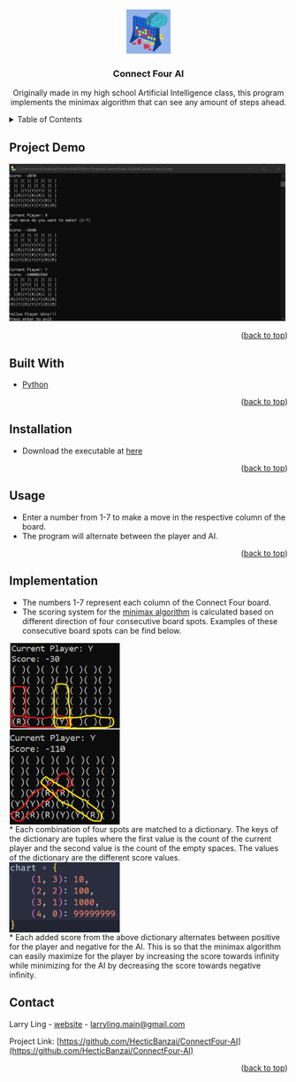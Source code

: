 <a name="readme-top"></a>

<!-- PROJECT LOGO -->
<br />
<div align="center">
  <a href="https://github.com/HecticBanzai/ConnectFour-AI">
    <img src="images/connect 4 picture.png" alt="Logo" width="80" height="80">
  </a>

<h3 align="center">Connect Four AI</h3>

  <p align="center">
     Originally made in my high school Artificial Intelligence class, this program implements the minimax algorithm that can see any amount of steps ahead.
  </p>
</div>

<details>
  <summary>Table of Contents</summary>
  <ol>
    <li>
      <a href="#project-demo">Project Demo</a>
    </li>
    <li>
      <a href="#built-with">Built With</a>
    </li>
    <li>
      <a href="#installation">Installation</a>
    </li>
    <li>
        <a href="#usage">Usage</a>
    </li>
  </ol>
</details>

## Project Demo

<img src="images/demo.png" alt="Logo" width="500">

<p align="right">(<a href="#readme-top">back to top</a>)</p>

## Built With

* [Python](https://www.python.org/downloads/)


<p align="right">(<a href="#readme-top">back to top</a>)</p>

## Installation

* Download the executable at [here](https://www.mediafire.com/file/pqvcxj40j8z7dpy/Connect_Four_AI.exe/file)

<p align="right">(<a href="#readme-top">back to top</a>)</p>

## Usage

* Enter a number from 1-7 to make a move in the respective column of the board.
* The program will alternate between the player and AI.

<p align="right">(<a href="#readme-top">back to top</a>)</p>

## Implementation

* The numbers 1-7 represent each column of the Connect Four board.
* The scoring system for the [minimax algorithm](https://www.youtube.com/watch?v=KU9Ch59-4vw&ab_channel=GauravSen) is calculated based on different direction of four consecutive board spots. Examples of these consecutive board spots can be find below.
<img src="images/implementation 1.png" width=200 style="display:block">
<img src="images/implementation 2.png" width=200 style="display:block">
* Each combination of four spots are matched to a dictionary. The keys of the dictionary are tuples where the first value is the count of the current player and the second value is the count of the empty spaces. The values of the dictionary are the different score values.
<img src="images/implementation 3.png" width=200 style="display:block"> 
* Each added score from the above dictionary alternates between positive for the player and negative for the AI. This is so that the minimax algorithm can easily maximize for the player by increasing the score towards infinity while minimizing for the AI by decreasing the score towards negative infinity. 

## Contact

Larry Ling - [website](larryling.me) - larryling.main@gmail.com

Project Link: [https://github.com/HecticBanzai/ConnectFour-AI](https://github.com/HecticBanzai/ConnectFour-AI)

<p align="right">(<a href="#readme-top">back to top</a>)</p>

[product-screenshot]: images/demo.png